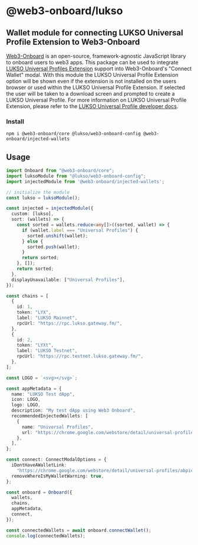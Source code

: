 # @web3-onboard/lukso

## Wallet module for connecting LUKSO Universal Profile Extension to Web3-Onboard

[Web3-Onboard](https://onboard.blocknative.com/) is an open-source, framework-agnostic JavaScript library to onboard users to web3 apps. This package can be used to integrate [LUKSO Universal Profiles Extension](https://chrome.google.com/webstore/detail/universal-profiles/abpickdkkbnbcoepogfhkhennhfhehfn?hl=en) support into Web3-Onboard's "Connect Wallet" modal. With this module the LUKSO Universal Profile Extension option will be shown even if the extension is not installed on the users browser or used within the LUKSO Universal Profile Extension. If selected the user will be taken to a download screen and prompted to create a LUKSO Universal Profile. For more information on LUKSO Universal Profile Extension, please refer to the [LUKSO Universal Profile developer docs](https://docs.lukso.tech/).

### Install

`npm i @web3-onboard/core @lukso/web3-onboard-config @web3-onboard/injected-wallets`

## Usage

```typescript
import Onboard from "@web3-onboard/core";
import luksoModule from "@lukso/web3-onboard-config";
import injectedModule from '@web3-onboard/injected-wallets';

// initialize the module
const lukso = luksoModule();

const injected = injectedModule({
  custom: [lukso],
  sort: (wallets) => {
    const sorted = wallets.reduce<any[]>((sorted, wallet) => {
      if (wallet.label === "Universal Profiles") {
        sorted.unshift(wallet);
      } else {
        sorted.push(wallet);
      }
      return sorted;
    }, []);
    return sorted;
  },
  displayUnavailable: ["Universal Profiles"],
});

const chains = [
  {
    id: 1,
    token: "LYX",
    label: "LUKSO Mainnet",
    rpcUrl: "https://rpc.lukso.gateway.fm/",
  },
  {
    id: 2,
    token: "LYXt",
    label: "LUKSO Testnet",
    rpcUrl: "https://rpc.testnet.lukso.gateway.fm/",
  },
];

const LOGO = `<svg></svg>`;

const appMetadata = {
  name: "LUKSO Test dApp",
  icon: LOGO,
  logo: LOGO,
  description: "My test dApp using Web3 Onboard",
  recommendedInjectedWallets: [
    {
      name: "Universal Profiles",
      url: "https://chrome.google.com/webstore/detail/universal-profiles/abpickdkkbnbcoepogfhkhennhfhehfn?hl=en",
    },
  ],
};

const connect: ConnectModalOptions = {
  iDontHaveAWalletLink:
    "https://chrome.google.com/webstore/detail/universal-profiles/abpickdkkbnbcoepogfhkhennhfhehfn?hl=en",
  removeWhereIsMyWalletWarning: true,
};

const onboard = Onboard({
  wallets,
  chains,
  appMetadata,
  connect,
});

const connectedWallets = await onboard.connectWallet();
console.log(connectedWallets);
```

